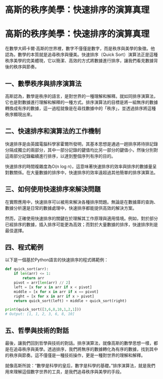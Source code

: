 # 高斯的秩序美學：快速排序的演算真理

# 高斯的秩序美學：快速排序的演算真理

在數學大師卡爾·高斯的世界裡，數字不僅僅是數字，而是秩序與美學的象徵。他認為，數學的本質就是追尋秩序與優美。快速排序（Quick Sort）演算法正是這種秩序美學的完美體現，它以簡潔、高效的方式將數據進行排序，讓我們看見數據背後的秩序與節奏。

## 一、數學秩序與排序演算法

高斯認為，數學是秩序的語言，是對世界的一種理解和解釋。就如同排序演算法，它也是對數據進行理解和解釋的一種方式。排序演算法的目標是將一組無序的數據轉換成有序的數據，這一過程就像是在尋找數據中的「秩序」，並透過排序將這種秩序顯現出來。

## 二、快速排序和演算法的工作機制

快速排序是由英國電腦科學家霍爾所發明，其基本思想是通過一趟排序將待排記錄分隔成獨立的兩部分，其中一部分記錄的鍵值均比另一部分的鍵值小，然後分別對這兩部分記錄繼續進行排序，以達到整個序列有序的目的。

快速排序的時間複雜度為O(n log n)，這意味著快速排序的效率與排序的數據量呈對數關係。在大量數據的排序中，快速排序的效率遠超過其他簡單的排序演算法。

## 三、如何使用快速排序來解決問題

在實際應用中，快速排序可以被用來解決各種排序問題。無論是在數據庫的查詢、數據分析還是日常的數據處理中，快速排序都能提供高效的解決方案。

然而，正確使用快速排序的關鍵在於理解其工作原理與適用情境。例如，對於部分已經排序的數據，插入排序可能更為高效；而對於大量數據的排序，快速排序則是最佳選擇。

## 四、程式範例

以下是一個基於Python語言的快速排序的程式碼範例：

``` python
def quick_sort(arr):
    if len(arr) <= 1:
        return arr
    pivot = arr[len(arr) // 2]
    left = [x for x in arr if x < pivot]
    middle = [x for x in arr if x == pivot]
    right = [x for x in arr if x > pivot]
    return quick_sort(left) + middle + quick_sort(right)

print(quick_sort([3,6,8,10,1,2,1]))
# Output: [1, 1, 2, 3, 6, 8, 10]
```

## 五、哲學與技術的對話

最後，讓我們回到哲學與技術的對話。排序演算法，就像高斯的數學思想一樣，都是在追尋秩序與美學。透過排序，我們將無序的數據轉化為有序的數據，找到其中的秩序與節奏。這不僅僅是一種技術操作，更是一種對世界的理解和解釋。

就像高斯所說：“數學是科學的皇后，數字是科學的基礎。”排序演算法，就是我們用來理解這個數字世界的工具，是我們追尋秩序與美學的手段。
